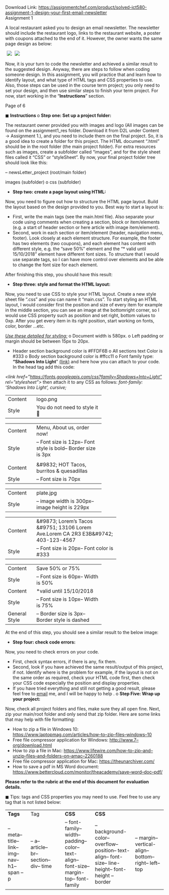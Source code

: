 Download Link: https://assignmentchef.com/product/solved-ict580-assignment-1-design-your-first-email-newsletter
<br>
<strong>  </strong>Assignment 1

<strong>  </strong>A local restaurant asked you to design an email newsletter. The newsletter should include the restaurant logo, links to the restaurant website, a poster with coupons attached to the end of it. However, the owner wants the same page design as below:

<img decoding="async" data-recalc-dims="1" data-src="https://i0.wp.com/www.ankitcodinghub.com/wp-content/uploads/2020/05/831.png?w=980&amp;ssl=1" class="lazyload" src="data:image/gif;base64,R0lGODlhAQABAAAAACH5BAEKAAEALAAAAAABAAEAAAICTAEAOw==">

 <noscript>

  <img decoding="async" src="https://i0.wp.com/www.ankitcodinghub.com/wp-content/uploads/2020/05/831.png?w=980&amp;ssl=1" data-recalc-dims="1">

 </noscript>

<img decoding="async" data-recalc-dims="1" data-src="https://i0.wp.com/www.ankitcodinghub.com/wp-content/uploads/2020/05/653.png?w=980&amp;ssl=1" class="lazyload" src="data:image/gif;base64,R0lGODlhAQABAAAAACH5BAEKAAEALAAAAAABAAEAAAICTAEAOw==">

 <noscript>

  <img decoding="async" src="https://i0.wp.com/www.ankitcodinghub.com/wp-content/uploads/2020/05/653.png?w=980&amp;ssl=1" data-recalc-dims="1">

 </noscript>Now, it is your turn to code the newsletter and achieved a similar result to the suggested design. Anyway, there are steps to follow when coding someone design. In this assignment, you will practice that and learn how to identify layout, and what type of HTML tags and CSS properties to use. Also, those steps can be used in the course term project; you only need to set your design, and then use similar steps to finish your term project. For now, start working in the “<strong>Instructions</strong>” section.

Page  of 6

&#x25fc; <strong>Instructions </strong>o <strong>Step one:</strong><strong> Set up a project folder: </strong>

The restaurant owner provided you with images and logo (All images can be found on the assignment1_res folder. Download it from D2L under Content → Assignment 1.), and you need to include them on the final project. So, it is a good idea to create a folder for this project. The HTML document “.html” should be in the root folder (the main project folder). For extra resources such as images, create a subfolder called “images”, and for the style sheet files called it “CSS” or “styleSheet”. By now, your final project folder tree should look like this:

–             newsLetter_project (root/main folder)

images (subfolder) o    css (subfolder)

<ul>

 <li><strong>Step two:</strong><strong> create a page layout using HTML: </strong></li>

</ul>

Now, you need to figure out how to structure the HTML page layout. Build the layout based on the  design provided to you. Best way to start a layout is:

<ul>

 <li>First, write the main tags (see the main.html file). Also separate your code using comments when creating a section, block or item/elements (e.g. a start of header section or here article with image item/element).</li>

 <li>Second, work in each section or item/element (header, navigation menu, footer). Look closely at each element structure. For example, the footer has two elements (two coupons), and each element has content with different style, e.g. the “save 50%” element and the “* valid until 15/10/2018” element have different font sizes. To structure that I would use separate tags, so I can have more control over elements and be able to change the font size for each element.</li>

</ul>

After finishing this step, you should have this result:

<ul>

 <li><strong>Step three: style and format the HTML layout</strong><strong>: </strong></li>

</ul>

Now, you need to use CSS to style your HTML layout. Create a new style sheet file “.css” and you can name it “main.css”. To start styling an HTML layout, I would consider first the position and size of every item for example in the middle section, you can see an image at the bottomright corner, so I would use CSS property such as position and set right, bottom values to 0xp. After you get every item in its right position, start working on fonts, color, border …etc.

<em><u>Use these detailed for styling:</u></em> o Document width is 580px. o Left padding or margin should be between 15px to 20px.

<ul>

 <li>Header section background color is #FFDF6B o All sections text Color is #333 o Body section background color is #ffcc11 o Font family type: <strong>“Shadows Into Light</strong>” <a href="https://fonts.google.com/specimen/Shadows+Into+Light">(</a><u><a href="https://fonts.google.com/specimen/Shadows+Into+Light">link</a></u><a href="https://fonts.google.com/specimen/Shadows+Into+Light">)</a> and here how you can attach to your code. In the head tag add this code:</li>

</ul>

<em>&lt;link href=”https://fonts.googleapis.com/css?family=Shadows+Into+Light” rel=”stylesheet”&gt; </em>then attach it to any CSS as follows: <em>font-family: ‘Shadows Into Light’, cursive;</em>

<table width="0">

 <tbody>

  <tr>

   <td width="75">Content</td>

   <td width="199">logo.png</td>

  </tr>

  <tr>

   <td width="75">Style</td>

   <td width="199">You do not need to style it &#x1f642;</td>

  </tr>

 </tbody>

</table>

<table width="0">

 <tbody>

  <tr>

   <td width="75">Content</td>

   <td width="199">Menu, About us, order now!</td>

  </tr>

  <tr>

   <td width="75">Style</td>

   <td width="199">–  Font size is 12px–  Font style is bold–  Border size is 3px</td>

  </tr>

  <tr>

   <td width="75"> </td>

   <td width="199"> </td>

  </tr>

  <tr>

   <td width="75">Content</td>

   <td width="199">&amp;#9832; HOT Tacos, burritos &amp; quesadillas</td>

  </tr>

  <tr>

   <td width="75">Style</td>

   <td width="199">– Font size is 70px</td>

  </tr>

 </tbody>

</table>

<table width="0">

 <tbody>

  <tr>

   <td width="75">Content</td>

   <td width="199">plate.jpg</td>

  </tr>

  <tr>

   <td width="75">Style</td>

   <td width="199">–  image width is 300px–  image height is 229px</td>

  </tr>

 </tbody>

</table>

<table width="0">

 <tbody>

  <tr>

   <td width="75">Content</td>

   <td width="246">&amp;#9873; Lorem’s Tacos &amp;#9751; 13106 Lorem Ave.Lorem CA 2R3 E3B&amp;#9742; 403-123-4567</td>

  </tr>

  <tr>

   <td width="75">Style</td>

   <td width="246">–  Font size is 20px–  Font color is #333</td>

  </tr>

 </tbody>

</table>

<table width="0">

 <tbody>

  <tr>

   <td width="75">Content</td>

   <td width="199">Save 50% or 75%</td>

  </tr>

  <tr>

   <td width="75">Style</td>

   <td width="199">–  Font size is 60px–  Width is 50%</td>

  </tr>

  <tr>

   <td width="75">Content</td>

   <td width="199">*valid until 15/10/2018</td>

  </tr>

  <tr>

   <td width="75">Style</td>

   <td width="199">–  Font size is 10px–  Width is 75%</td>

  </tr>

  <tr>

   <td width="75">General Style</td>

   <td width="199">–  Border size is 3px–  Border style is dashed</td>

  </tr>

 </tbody>

</table>




At the end of this step, you should see a similar result to the below image:

<ul>

 <li><strong>Step four: check code errors</strong><strong>: </strong></li>

</ul>

Now, you need to check errors on your code.

<ul>

 <li>First, check syntax errors, if there is any, fix them.</li>

 <li>Second, look if you have achieved the same result/output of this project, if not. Identify where is the problem for example, if the layout is not on the same order as required, check your HTML code first, then check your CSS code especially the position and display properties.</li>

 <li>If you have tried everything and still not getting a good result, please feel free to <u>email</u> me, and I will be happy to help . o <strong>Step Five: Wrap up your project</strong><strong>: </strong></li>

</ul>

Now, check all project folders and files, make sure they all open fine. Next, zip your main/root folder and only send that zip folder. Here are some links that may help with file formatting:

<ul>

 <li>How to zip a file in Windows 10: <u><a href="https://www.laptopmag.com/articles/how-to-zip-files-windows-10">https://www.laptopmag.com/articles/how</a><a href="https://www.laptopmag.com/articles/how-to-zip-files-windows-10">–</a><a href="https://www.laptopmag.com/articles/how-to-zip-files-windows-10">to</a><a href="https://www.laptopmag.com/articles/how-to-zip-files-windows-10">–</a><a href="https://www.laptopmag.com/articles/how-to-zip-files-windows-10">zip</a><a href="https://www.laptopmag.com/articles/how-to-zip-files-windows-10">–</a><a href="https://www.laptopmag.com/articles/how-to-zip-files-windows-10">files</a><a href="https://www.laptopmag.com/articles/how-to-zip-files-windows-10">–</a><a href="https://www.laptopmag.com/articles/how-to-zip-files-windows-10">windows</a><a href="https://www.laptopmag.com/articles/how-to-zip-files-windows-10">–</a><a href="https://www.laptopmag.com/articles/how-to-zip-files-windows-10">10</a></u></li>

 <li>Free file compressor application for Windows: <u><a href="https://www.7-zip.org/download.html">http://www.7</a><a href="https://www.7-zip.org/download.html">–</a><a href="https://www.7-zip.org/download.html">org/download.html</a></u></li>

 <li>How to zip a file in Mac: <u><a href="https://www.lifewire.com/how-to-zip-and-unzip-files-and-folders-on-a-mac-2260188">https://www.lifewire.com/how</a><a href="https://www.lifewire.com/how-to-zip-and-unzip-files-and-folders-on-a-mac-2260188">–</a><a href="https://www.lifewire.com/how-to-zip-and-unzip-files-and-folders-on-a-mac-2260188">to</a><a href="https://www.lifewire.com/how-to-zip-and-unzip-files-and-folders-on-a-mac-2260188">–</a><a href="https://www.lifewire.com/how-to-zip-and-unzip-files-and-folders-on-a-mac-2260188">zip</a><a href="https://www.lifewire.com/how-to-zip-and-unzip-files-and-folders-on-a-mac-2260188">–</a><a href="https://www.lifewire.com/how-to-zip-and-unzip-files-and-folders-on-a-mac-2260188">and</a><a href="https://www.lifewire.com/how-to-zip-and-unzip-files-and-folders-on-a-mac-2260188">–</a><a href="https://www.lifewire.com/how-to-zip-and-unzip-files-and-folders-on-a-mac-2260188">unzip</a><a href="https://www.lifewire.com/how-to-zip-and-unzip-files-and-folders-on-a-mac-2260188">–</a><a href="https://www.lifewire.com/how-to-zip-and-unzip-files-and-folders-on-a-mac-2260188">files</a><a href="https://www.lifewire.com/how-to-zip-and-unzip-files-and-folders-on-a-mac-2260188">–</a><a href="https://www.lifewire.com/how-to-zip-and-unzip-files-and-folders-on-a-mac-2260188">and</a><a href="https://www.lifewire.com/how-to-zip-and-unzip-files-and-folders-on-a-mac-2260188">–</a><a href="https://www.lifewire.com/how-to-zip-and-unzip-files-and-folders-on-a-mac-2260188">folders</a><a href="https://www.lifewire.com/how-to-zip-and-unzip-files-and-folders-on-a-mac-2260188">–</a><a href="https://www.lifewire.com/how-to-zip-and-unzip-files-and-folders-on-a-mac-2260188">on</a><a href="https://www.lifewire.com/how-to-zip-and-unzip-files-and-folders-on-a-mac-2260188">–</a><a href="https://www.lifewire.com/how-to-zip-and-unzip-files-and-folders-on-a-mac-2260188">a</a></u><u><a href="https://www.lifewire.com/how-to-zip-and-unzip-files-and-folders-on-a-mac-2260188">mac</a><a href="https://www.lifewire.com/how-to-zip-and-unzip-files-and-folders-on-a-mac-2260188">–</a><a href="https://www.lifewire.com/how-to-zip-and-unzip-files-and-folders-on-a-mac-2260188">2260188</a></u></li>

 <li>Free file compressor application for Mac: <u><a href="https://theunarchiver.com/">https://theunarchiver.com/</a></u></li>

 <li>How to save a pdf in MS Word document: <u><a href="https://www.bettercloud.com/monitor/the-academy/save-word-doc-pdf/">https://www.bettercloud.com/monitor/the</a></u><u><a href="https://www.bettercloud.com/monitor/the-academy/save-word-doc-pdf/">academy/save</a><a href="https://www.bettercloud.com/monitor/the-academy/save-word-doc-pdf/">–</a><a href="https://www.bettercloud.com/monitor/the-academy/save-word-doc-pdf/">word</a><a href="https://www.bettercloud.com/monitor/the-academy/save-word-doc-pdf/">–</a><a href="https://www.bettercloud.com/monitor/the-academy/save-word-doc-pdf/">doc</a><a href="https://www.bettercloud.com/monitor/the-academy/save-word-doc-pdf/">–</a><a href="https://www.bettercloud.com/monitor/the-academy/save-word-doc-pdf/">pdf/</a></u></li>

</ul>

<strong>Please refer to the rubric at the end of this document for evaluation details. </strong>

&#x25fc; Tips: tags and CSS properties you may need to use. Feel free to use any tag that is not listed below:

<table width="0">

 <tbody>

  <tr>

   <td width="103"><strong>Tags </strong></td>

   <td width="94">Tag</td>

   <td rowspan="2" width="45">  </td>

   <td width="123"><strong>CSS </strong></td>

   <td width="159"><strong>CSS </strong></td>

   <td width="157"><strong> </strong></td>

  </tr>

  <tr>

   <td width="103">–                      meta–                      title–                      link–                      img–                      nav–                      h1–                      span –             p </td>

   <td width="94">–          a–          article–          br–          section–          div–          time</td>

   <td width="123">–          font-family–          width–          padding–          color–          text-align–          font-size–          margin-top–          font-family </td>

   <td width="159">–                      background-color–                      overflow–                      position–                      text-align–                      font-size–                      line-height–                      font-height –             border </td>

   <td width="157">–          margin–          vertical-align–          bottom–          right–          left–          top</td>

  </tr>

 </tbody>

</table>





